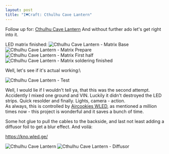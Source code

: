 ```yaml
---
layout: post
title: "I♥Craft: Cthulhu Cave Lantern"
---
```


Follow up for: [Cthulhu Cave Lantern](https://clyde.crimson.space/posts/20230527/)
And without further ado let's get right into it.

LED matrix finished:
![Cthulhu Cave Lantern - Matrix Base](/assets/pix/CC_Lantern_1.JPG)\
![Cthulhu Cave Lantern - Matrix Prepare](/assets/pix/CC_Lantern_2.JPG)\
![Cthulhu Cave Lantern - Matrix First half](/assets/pix/CC_Lantern_3.JPG)\
![Cthulhu Cave Lantern - Matrix soldering finished](/assets/pix/CC_Lantern_4.JPG)

Well, let's see if it's actual working:\

![Cthulhu Cave Lantern - Test](/assets/pix/CC_Lantern_5.JPG)

Well, I would lie if I wouldn't tell ya, that this was the second attempt. Accidently I mixed one ground and VIN. Luckily it didn't destroyed the LED strips. Quick resolder and finally. Lights, camera - action.\
As always, this is controlled by [Aircookies WLED](https://kno.wled.ge/), as mentioned a million times now - this project is wonderful and it saves a bunch of time.

Some hot glue to pull the cables to the backside, and last not least adding a diffusor foil to get a blur effect.
And voilá:

https://kno.wled.ge/

![Cthulhu Cave Lantern](/assets/pix/CC_Lantern_6.JPG)
![Cthulhu Cave Lantern - Diffusor](/assets/pix/CC_Lantern_7.JPG)